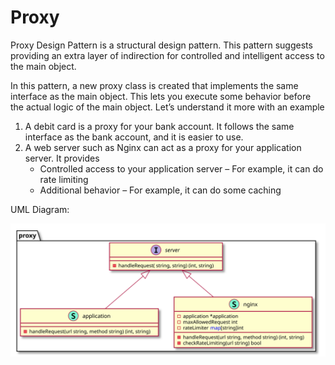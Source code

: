 # Proxy

Proxy Design Pattern is a structural design pattern. This pattern suggests providing an extra layer of indirection for controlled and intelligent access to the main object.

In this pattern, a new proxy class is created that implements the same interface as the main object. This lets you execute some behavior before the actual logic of the main object. Let’s understand it more with an example

1. A debit card is a proxy for your bank account. It follows the same interface as the bank account, and it is easier to use.
2. A web server such as Nginx can act as a proxy for your application server. It provides
    - Controlled access to your application server – For example, it can do rate limiting
    - Additional behavior – For example, it can do some caching

UML Diagram:

<!-- ![](./../../image/Proxy-Design-Pattern.jpg) -->
![](../../images/structural/proxy/diagram/diagram.svg)